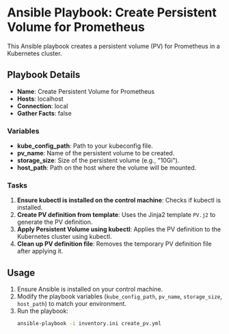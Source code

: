 # Ansible Playbook: Create Persistent Volume for Prometheus

This Ansible playbook creates a persistent volume (PV) for Prometheus in a Kubernetes cluster.

## Playbook Details

- **Name**: Create Persistent Volume for Prometheus
- **Hosts**: localhost
- **Connection**: local
- **Gather Facts**: false

### Variables

- **kube_config_path**: Path to your kubeconfig file.
- **pv_name**: Name of the persistent volume to be created.
- **storage_size**: Size of the persistent volume (e.g., "10Gi").
- **host_path**: Path on the host where the volume will be mounted.

### Tasks

1. **Ensure kubectl is installed on the control machine**: Checks if kubectl is installed.
2. **Create PV definition from template**: Uses the Jinja2 template `PV.j2` to generate the PV definition.
3. **Apply Persistent Volume using kubectl**: Applies the PV definition to the Kubernetes cluster using kubectl.
4. **Clean up PV definition file**: Removes the temporary PV definition file after applying it.

## Usage

1. Ensure Ansible is installed on your control machine.
2. Modify the playbook variables (`kube_config_path`, `pv_name`, `storage_size`, `host_path`) to match your environment.
3. Run the playbook:
   ```sh
   ansible-playbook -i inventory.ini create_pv.yml

